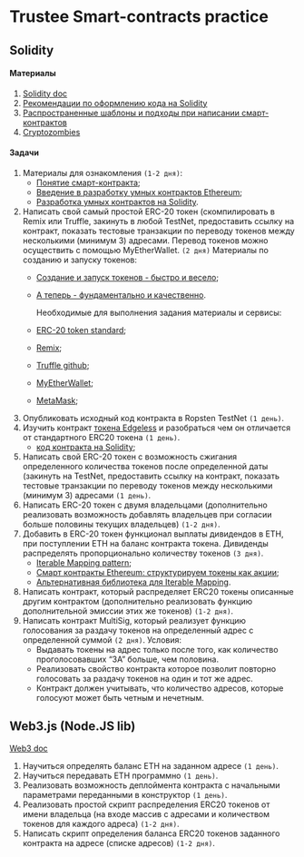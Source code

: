 # Trustee Smart-contracts practice

## Solidity

#### Материалы
1. [Solidity doc](http://solidity.readthedocs.io/en/develop/)
2. [Рекомендации по оформлению кода на Solidity](http://solidity.readthedocs.io/en/develop/style-guide.html)
3. [Распространенные шаблоны и подходы при написании смарт-контрактов](http://solidity.readthedocs.io/en/develop/common-patterns.html)
4. [Cryptozombies](https://cryptozombies.io/)

#### Задачи
1. Материалы для ознакомления `(1-2 дня)`:
   - [Понятие смарт-контракта](https://forklog.com/chto-takoe-smart-kontrakt/);
   - [Введение в разработку умных контрактов Ethereum](https://habrahabr.ru/post/335710/);
   - [Разработка умных контрактов на Solidity](https://habrahabr.ru/post/312008/).
2. Написать свой самый простой ERC-20 токен (скомпилировать в Remix или Truffle, закинуть в любой TestNet, предоставить ссылку на контракт, показать тестовые транзакции по переводу токенов между несколькими (минимум 3) адресами.
   Перевод токенов можно осуществить с помощью MyEtherWallet. `(2 дня)`
   Материалы по созданию и запуску токенов:
   - [Создание и запуск токенов - быстро и весело](https://medium.com/bitfwd/how-to-issue-your-own-token-on-ethereum-in-less-than-20-minutes-ac1f8f022793);
   - [А теперь - фундаментально и качественно](https://www.ethereum.org/token).

     Необходимые для выполнения задания материалы и сервисы:
   - [ERC-20 token standard](https://theethereum.wiki/w/index.php/ERC20_Token_Standard);
   - [Remix](https://remix.ethereum.org/);
   - [Truffle github](https://github.com/trufflesuite/truffle/);
   - [MyEtherWallet](https://www.myetherwallet.com/);
   - [MetaMask](https://metamask.io/);
3. Опубликовать исходный код контракта в Ropsten TestNet `(1 день)`.
4. Изучить контракт [токена Edgeless](https://etherscan.io/token/Edgeless) и разобраться чем он отличается от стандартного ERC20 токена `(1 день)`.
   - [код контракта на Solidity](https://github.com/EdgelessCasino/Smart-Contracts);
5. Написать свой ERC-20 токен с возможность сжигания определенного количества токенов после определенной даты (закинуть на TestNet, предоставить ссылку на контракт, показать тестовые транзакции по переводу токенов между несколькими (минимум 3) адресами `(1 день)`.
6. Написать ERC-20 токен с двумя владельцами (дополнительно реализовать возможность добавлять владельцев при согласии больше половины текущих владельцев) `(1-2 дня)`.
7. Добавить в ERC-20 токен функционал выплаты дивидендов в ETH, при поступлении ETH на баланс контракта токена. Дивиденды распределять пропорционально количеству токенов `(3 дня)`.
   - [Iterable Mapping pattern](https://github.com/ethereum/dapp-bin/blob/master/library/iterable_mapping.sol);
   - [Смарт контракты Ethereum: структурируем токены как акции](https://habrahabr.ru/post/328246/);
   - [Альтернативная библиотека для Iterable Mapping](https://github.com/szerintedmi/solidity-itMapsLib).
8. Написать контракт, который распределяет ERC20 токены описанные другим контрактом (дополнительно реализовать функцию дополнительной эмиссии этих же токенов) `(1-2 дня)`.
9. Написать контракт MultiSig, который реализует функцию голосования за раздачу токенов на определенный адрес с определенной суммой `(2 дня)`.
   Условия:
   - Выдавать токены на адрес только после того, как количество проголосовавших “ЗА” больше, чем половина.
   - Реализовать свойство контракта которое позволит повторно голосовать за раздачу токенов на один и тот же адрес.
   - Контракт должен учитывать, что количество адресов, которые голосуют может быть четным и нечетным.

## Web3.js (Node.JS lib)
[Web3 doc](https://web3js.org/)

1. Научиться определять баланс ETH на заданном адресе `(1 день)`.
2. Научиться передавать ETH программно `(1 день)`.
3. Реализовать возможность деплоймента контракта с начальными параметрами переданными в конструктор `(1 день)`.
4. Реализовать простой скрипт распределения ERC20 токенов от имени владельца (на входе массив с адресами и количеством токенов для каждого адреса) `(1-2 дня)`.
5. Написать скрипт определения баланса ERC20 токенов заданного контракта на адресе (списке адресов) `(1-2 дня)`.
